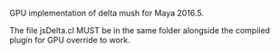 GPU implementation of delta mush for Maya 2016.5.

The file jsDelta.cl MUST be in the same folder alongside the compiled plugin for GPU override to work.
